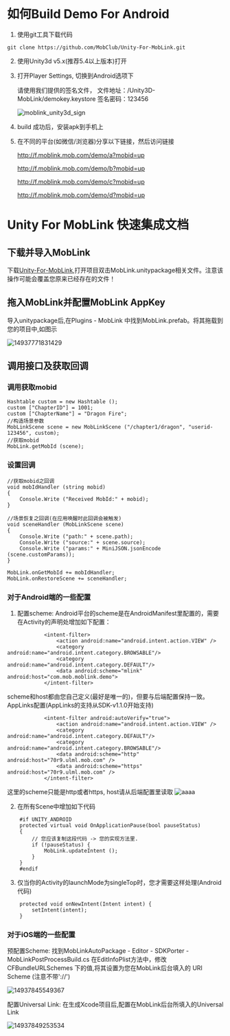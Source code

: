 # 如何Build Demo For Android 
1. 使用git工具下载代码
```
git clone https://github.com/MobClub/Unity-For-MobLink.git
```
2. 使用Unity3d v5.x(推荐5.4以上版本)打开

3. 打开Player Settings, 切换到Android选项下
 
    请使用我们提供的签名文件， 文件地址：/Unity3D-MobLink/demokey.keystore
    签名密码：123456
    
    ![moblink_unity3d_sign](http://wiki.mob.com/wp-content/uploads/2014/11/moblink_unity3d_sign.png)
    
4. build 成功后，安装apk到手机上

5. 在不同的平台(如微信/浏览器)分享以下链接，然后访问链接
    
    http://f.moblink.mob.com/demo/a?mobid=up
    
    http://f.moblink.mob.com/demo/b?mobid=up
    
    http://f.moblink.mob.com/demo/c?mobid=up
    
    http://f.moblink.mob.com/demo/d?mobid=up
    
# Unity For MobLink 快速集成文档

## 下载并导入MobLink

下载[Unity-For-MobLink](https://github.com/MobClub/Unity-For-MobLink),打开项目双击MobLink.unitypackage相关文件。注意该操作可能会覆盖您原来已经存在的文件！ 


## 拖入MobLink并配置MobLink AppKey

导入unitypackage后,在Plugins - MobLink 中找到MobLink.prefab。将其拖载到您的项目中,如图示

![14937771831429](https://lh3.googleusercontent.com/-lKH-XGIWld4/WQlee37dhVI/AAAAAAAABj0/Z1ZSL55KF0EYmRpC9VCSWF_ZJRuHqUb9QCHM/I/14937771831429.jpg)

## 调用接口及获取回调

### 调用获取mobid

```
Hashtable custom = new Hashtable ();
custom ["ChapterID"] = 1001;
custom ["ChapterName"] = "Dragon Fire";
//构造场景参数
MobLinkScene scene = new MobLinkScene ("/chapter1/dragon", "userid-123456", custom);
//获取mobid
MobLink.getMobId (scene);
```


### 设置回调

```
//获取mobid之回调
void mobIdHandler (string mobid)
{
	Console.Write ("Received MobId:" + mobid);
}
		
//场景恢复之回调(在应用唤醒时此回调会被触发)
void sceneHandler (MobLinkScene scene)
{
	Console.Write ("path:" + scene.path);
	Console.Write ("source:" + scene.source);
	Console.Write ("params:" + MiniJSON.jsonEncode (scene.customParams));
}
```

```
MobLink.onGetMobId += mobIdHandler;
MobLink.onRestoreScene += sceneHandler;
```


### 对于Android端的一些配置

1. 配置scheme: 
Android平台的scheme是在AndroidManifest里配置的，需要在Activity的声明处增加如下配置：
```
            <intent-filter>
                <action android:name="android.intent.action.VIEW" />
                <category android:name="android.intent.category.BROWSABLE"/>
                <category android:name="android.intent.category.DEFAULT"/>
                <data android:scheme="mlink" android:host="com.mob.moblink.demo">
            </intent-filter>
```
scheme和host都由您自己定义(最好是唯一的)，但要与后端配置保持一致。
AppLinks配置(AppLinks的支持从SDK-v1.1.0开始支持)
```
            <intent-filter android:autoVerify="true">
                <action android:name="android.intent.action.VIEW" />
                <category android:name="android.intent.category.DEFAULT"/>
                <category android:name="android.intent.category.BROWSABLE"/>
                <data android:scheme="http" android:host="70r9.ulml.mob.com" />
                <data android:scheme="https" android:host="70r9.ulml.mob.com" />
            </intent-filter>
```
这里的scheme只能是http或者https, host请从后端配置里读取
![aaaa](http://wiki.mob.com/wp-content/uploads/2017/02/aaaa.png)

2. 在所有Scene中增加如下代码
```
    #if UNITY_ANDROID
    protected virtual void OnApplicationPause(bool pauseStatus)
    {
        // 您应该复制这段代码 -> 您的实现方法里.
        if (!pauseStatus) {
            MobLink.updateIntent ();
        }
    }
    #endif
```

3. 仅当你的Activity的launchMode为singleTop时，您才需要这样处理(Android代码)
```
    protected void onNewIntent(Intent intent) {
        setIntent(intent);
    }
```


### 对于iOS端的一些配置

预配置Scheme:
找到MobLinkAutoPackage - Editor - SDKPorter - MobLinkPostProcessBuild.cs
在EditInfoPlist方法中，修改CFBundleURLSchemes 下的值,将其设置为您在MobLink后台填入的 URI Scheme (注意不带'://')

![14937845549367](https://lh3.googleusercontent.com/-_le-4mpzKIw/WQlelJ3Q6uI/AAAAAAAABj4/443zqhF8bNAD1qPOwRathPkF4BXFslyBQCHM/I/14937845549367.jpg)


配置Universal Link:
在生成Xcode项目后,配置在MobLink后台所填入的Universal Link

![14937849253534](https://lh3.googleusercontent.com/-sj8hXdc0WUA/WQlemadRzLI/AAAAAAAABj8/Jh9JQ2YkEWIONNeqHXsAnhioSP16FCs_gCHM/I/14937849253534.png)


